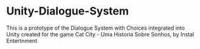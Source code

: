 # Unity-Dialogue-System
This is a prototype of the Dialogue System with Choices integrated into Unity created for the game Cat City - Uma Historia Sobre Sonhos, by Instal Entertnment
